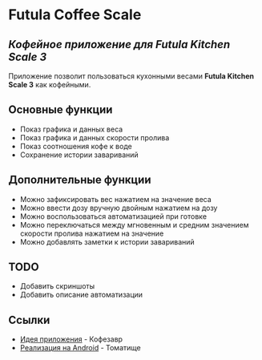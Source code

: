 # Futula Coffee Scale
## _Кофейное приложение для Futula Kitchen Scale 3_

Приложение позволит пользоваться кухонными весами __Futula Kitchen Scale 3__ как кофейными.

## Основные функции

- Показ графика и данных веса
- Показ графика и данных скорости пролива
- Показ соотношения кофе к воде
- Сохранение истории завариваний

## Дополнительные функции

- Можно зафиксировать вес нажатием на значение веса
- Можно ввести дозу вручную двойным нажатием на дозу
- Можно воспользоваться автоматизацией при готовке
- Можно переключаться между мгновенным и средним значением скорости пролива нажатием на значение
- Можно добавлять заметки к истории завариваний

## TODO

- Добавить скриншоты
- Добавить описание автоматизации

## Ссылки

- [Идея приложения](https://t.me/coffeesaurus) - Кофезавр
- [Реализация на Android](https://t.me/tomatishe) - Томатище
